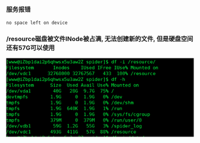 ### 服务报错
```
no space left on device
```

### /resource磁盘被文件INode被占满, 无法创建新的文件, 但是硬盘空间还有57G可以使用
![](/assets/inode.png)

